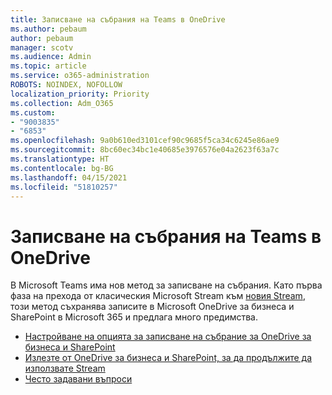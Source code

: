 ```yaml
---
title: Записване на събрания на Teams в OneDrive
ms.author: pebaum
author: pebaum
manager: scotv
ms.audience: Admin
ms.topic: article
ms.service: o365-administration
ROBOTS: NOINDEX, NOFOLLOW
localization_priority: Priority
ms.collection: Adm_O365
ms.custom:
- "9003835"
- "6853"
ms.openlocfilehash: 9a0b610ed3101cef90c9685f5ca34c6245e86ae9
ms.sourcegitcommit: 8bc60ec34bc1e40685e3976576e04a2623f63a7c
ms.translationtype: HT
ms.contentlocale: bg-BG
ms.lasthandoff: 04/15/2021
ms.locfileid: "51810257"
---
```

# <a name="teams-meeting-recordings-to-onedrive"></a>Записване на събрания на Teams в OneDrive

В Microsoft Teams има нов метод за записване на събрания. Като първа фаза на прехода от класическия Microsoft Stream към [новия Stream](https://docs.microsoft.com/stream/streamnew/new-stream), този метод съхранява записите в Microsoft OneDrive за бизнеса и SharePoint в Microsoft 365 и предлага много предимства.  

- [Настройване на опцията за записване на събрание за OneDrive за бизнеса и SharePoint](https://docs.microsoft.com/MicrosoftTeams/tmr-meeting-recording-change#set-up-the-meeting-recording-option-for-onedrive-for-business-and-sharepoint)
- [Излезте от OneDrive за бизнеса и SharePoint, за да продължите да използвате Stream](https://docs.microsoft.com/MicrosoftTeams/tmr-meeting-recording-change#opt-out-of-onedrive-for-business-and-sharepoint-to-continue-using-stream)  
- [Често задавани въпроси](https://docs.microsoft.com/MicrosoftTeams/tmr-meeting-recording-change#frequently-asked-questions)
